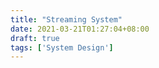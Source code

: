 ```yaml
---
title: "Streaming System"
date: 2021-03-21T01:27:04+08:00
draft: true
tags: ['System Design']
---
```


